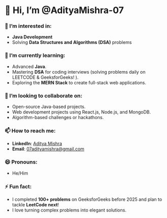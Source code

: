 # 👋 Hi, I’m @AdityaMishra-07  

### 👀 I’m interested in:
- **Java Development**
- Solving **Data Structures and Algorithms (DSA)** problems

### 🌱 I’m currently learning:
- Advanced **Java**.
- Mastering **DSA** for coding interviews (solving problems daily on LEETCODE & GeeksforGeeks! ).
- Exploring the **MERN Stack** to create full-stack web applications.

### 💞️ I’m looking to collaborate on:
- Open-source Java-based projects.
- Web development projects using React.js, Node.js, and MongoDB.
- Algorithm-based challenges or hackathons.

### 📫 How to reach me:
- **LinkedIn**: [Aditya Mishra](https://www.linkedin.com/in/aditya-mishra-07aug2005/)  
- **Email**: 07adityamishra@gmail.com  

### 😄 Pronouns:
- He/Him  

### ⚡ Fun fact:
- I completed **100+ problems** on GeeksforGeeks before 2025 and plan to tackle **LeetCode next**!  
- I love turning complex problems into elegant solutions.  

<!---
AdityaMishra-07/AdityaMishra-07 is a ✨ special ✨ repository because its `README.md` (this file) appears on your GitHub profile.
You can click the Preview link to take a look at your changes.
--->
